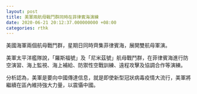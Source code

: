 ```yaml
---
layout: post
title: 美軍兩航母戰鬥群同時在菲律賓海演練
date: 2020-06-21 20:12:37.000000000 +08:00
categories: rthk
---
```


美國海軍兩個航母戰鬥群，星期日同時齊集菲律賓海，展開雙航母軍演。

美軍太平洋艦隊說，「羅斯福號」及「尼米茲號」航母戰鬥群，在菲律賓海進行防空演習、海上監視、海上補給、防禦性空戰訓練、遠程攻擊及協調合作等演練。

分析認為，美軍是要向中國傳達信息，就是即使新型冠狀病毒疫情大流行，美軍將繼續在區內維持強大力量，以震懾中國。
